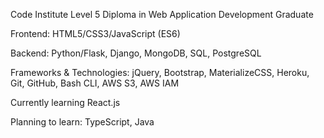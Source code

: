Code Institute Level 5 Diploma in Web Application Development Graduate

Frontend: HTML5/CSS3/JavaScript (ES6)

Backend: Python/Flask, Django, MongoDB, SQL, PostgreSQL

Frameworks & Technologies: jQuery, Bootstrap, MaterializeCSS, Heroku, Git, GitHub, Bash CLI, AWS S3, AWS IAM

Currently learning React.js

Planning to learn: TypeScript, Java

<!---
carwynteifion/carwynteifion is a ✨ special ✨ repository because its `README.md` (this file) appears on your GitHub profile.
You can click the Preview link to take a look at your changes.
--->

